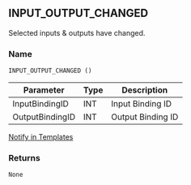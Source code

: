 ## INPUT\_OUTPUT\_CHANGED

Selected inputs & outputs have changed.


### Name

`INPUT_OUTPUT_CHANGED ()`


| Parameter       | Type | Description       |
| --------------- | ---- | ----------------- |
| InputBindingID  | INT  | Input Binding ID  |
| OutputBindingID | INT  | Output Binding ID |

[Notify in Templates](https://github.com/snap-one/drivers-template-code/blob/develop/proxies/receiver_proxy/receiver_proxy_notifies.lua#L32)

### Returns

`None`